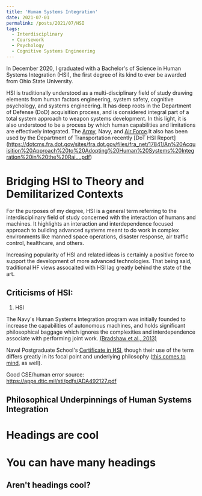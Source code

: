 ```yaml
---
title: 'Human Systems Integration'
date: 2021-07-01
permalink: /posts/2021/07/HSI
tags:
  - Interdisciplinary
  - Coursework
  - Psychology
  - Cognitive Systems Engineering
---
```




In December 2020, I graduated with a Bachelor's of Science in Human Systems Integration (HSI), the first degree of its kind to ever be awarded from Ohio State University. 


HSI is traditionally understood as a multi-disciplinary field of study drawing elements from human factors engineering, system safety, cognitive psychology, and systems engineering. It has deep roots in the Department of Defense (DoD) acquisition process, and is considered integral part of a total system approach to weapon systems development. In this light, it is also understood to be a process by which  human capabilities and limitations are effectively integrated. The [Army](https://www.acqnotes.com/Attachments/HSI%20and%20ESOH%20Handbook%20for%20Pre%20MS%20A%20JCIDS%20and%20AoA%20Activities.pdf?_ga=2.130816399.1695205953.1625250278-595137530.1625250278), Navy, and [Air Force](https://www.acqnotes.com/Attachments/Air%20Force%20Human%20System%20Integration%20Handbook.pdf?_ga=2.138026672.1695205953.1625250278-595137530.1625250278).It also has been used by the Department of Transportation recently [DoT HSI Report]
(https://dotcms.fra.dot.gov/sites/fra.dot.gov/files/fra_net/17841/An%20Acquisition%20Approach%20to%20Adopting%20Human%20Systems%20Integration%20in%20the%20Rai....pdf)




Bridging HSI to Theory and Demilitarized Contexts
======
For the purposes of my degree, HSI is a general term referring to the interdisciplinary field of study concerned with the interaction of humans and machines. It highlights an interaction and interdependence focused approach to building advanced systems meant to do work in complex environments like manned space operations, disaster response, air traffic control, healthcare, and others. 

Increasing popularity of HSI and related ideas is certainly a positive force to support the development of more advanced technologies. That being said, traditional HF views assocaited with HSI lag greatly behind the state of the art. 


Criticisms of HSI:
------
1) HSI 



The Navy's Human Systems Integration program was initially founded to increase the capabilities of autonomous machines, and holds significant philosophical baggage which ignores the complexities and interdependence associate with performing joint work.  [(Bradshaw et al., 2013)](https://www.researchgate.net/publication/260304859_The_Seven_Deadly_Myths_of_Autonomous_Systems)



Naval Postgraduate School's [Certificate in HSI](https://nps.edu/web/dl/cert_hsi), though their use of the term differs greatly in its focal point and underlying philosophy ([this comes to mind](https://features.propublica.org/navy-accidents/us-navy-crashes-japan-cause-mccain/), as well). 


Good CSE/human error source: https://apps.dtic.mil/sti/pdfs/ADA492127.pdf


## Philosophical Underpinnings of Human Systems Integration

Headings are cool
======

You can have many headings
======

Aren't headings cool?
------
